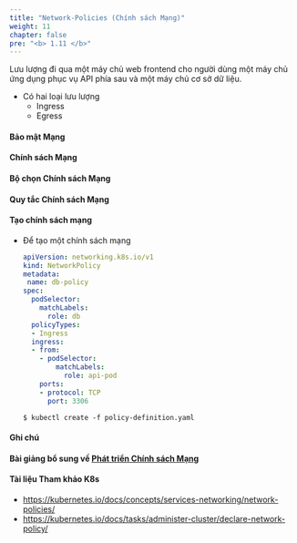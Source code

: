 ```yaml
---
title: "Network-Policies (Chính sách Mạng)"
weight: 11
chapter: false
pre: "<b> 1.11 </b>"
---
```


Lưu lượng đi qua một máy chủ web frontend cho người dùng một máy chủ ứng dụng phục vụ API phía sau và một máy chủ cơ sở dữ liệu.

- Có hai loại lưu lượng
  - Ingress
  - Egress


#### Bảo mật Mạng


#### Chính sách Mạng

#### Bộ chọn Chính sách Mạng

#### Quy tắc Chính sách Mạng

#### Tạo chính sách mạng

- Để tạo một chính sách mạng
  ```yaml
  apiVersion: networking.k8s.io/v1
  kind: NetworkPolicy
  metadata:
   name: db-policy
  spec:
    podSelector:
      matchLabels:
        role: db
    policyTypes:
    - Ingress
    ingress:
    - from:
      - podSelector:
          matchLabels:
            role: api-pod
      ports:
      - protocol: TCP
        port: 3306
  ```
  
  ```
  $ kubectl create -f policy-definition.yaml
  ```
  
#### Ghi chú

#### Bài giảng bổ sung về [Phát triển Chính sách Mạng](https://kodekloud.com/topic/developing-network-policies/)

#### Tài liệu Tham khảo K8s
- https://kubernetes.io/docs/concepts/services-networking/network-policies/
- https://kubernetes.io/docs/tasks/administer-cluster/declare-network-policy/